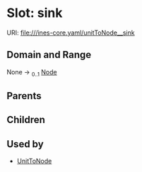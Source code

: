 
# Slot: sink



URI: [file:///ines-core.yaml/unitToNode__sink](file:///ines-core.yaml/unitToNode__sink)


## Domain and Range

None &#8594;  <sub>0..1</sub> [Node](Node.md)

## Parents


## Children


## Used by

 * [UnitToNode](UnitToNode.md)
